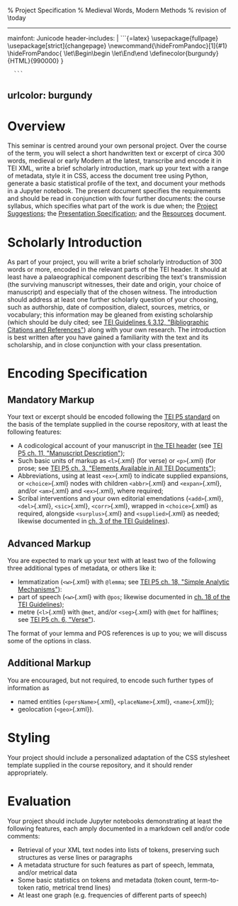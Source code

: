 % Project Specification
% Medieval Words, Modern Methods
% revision of \today

---
mainfont: Junicode
header-includes: |
	  ```{=latex}
	  \usepackage{fullpage}
	  \usepackage[strict]{changepage}
      \newcommand{\hideFromPandoc}[1]{#1}
      \hideFromPandoc{
        \let\Begin\begin
        \let\End\end
	  \definecolor{burgundy}{HTML}{990000}
      }

	  ```
urlcolor: burgundy
---

# Overview

This seminar is centred around your own personal project. Over the course of the term, you will select a short handwritten text or excerpt of circa 300 words, medieval or early Modern at the latest, transcribe and encode it in TEI XML, write a brief scholarly introduction, mark up your text with a range of metadata, style it in CSS, access the document tree using Python, generate a basic statistical profile of the text, and document your methods in a Jupyter notebook. The present document specifies the requirements and should be read in conjunction with four further documents: the course syllabus, which specifies what part of the work is due when; the [Project Suggestions](https://github.com/langeslag/words-methods/blob/main/doc/Project.Suggestions.pdf); the [Presentation Specification](https://github.com/langeslag/words-methods/blob/main/doc/Presentation.Specification.pdf); and the [Resources](https://github.com/langeslag/words-methods/blob/main/doc/Resources.pdf) document.

# Scholarly Introduction

As part of your project, you will write a brief scholarly introduction of 300 words or more, encoded in the relevant parts of the TEI header. It should at least have a palaeographical component describing the text's transmission (the surviving manuscript witnesses, their date and origin, your choice of manuscript) and especially that of the chosen witness. The introduction should address at least one further scholarly question of your choosing, such as authorship, date of composition, dialect, sources, metrics, or vocabulary; this information may be gleaned from existing scholarship (which should be duly cited; see [TEI Guidelines § 3.12, "Bibliographic Citations and References"](https://tei-c.org/release/doc/tei-p5-doc/en/html/CO.html#COBI)) along with your own research. The introduction is best written after you have gained a familiarity with the text and its scholarship, and in close conjunction with your class presentation.

# Encoding Specification

## Mandatory Markup

Your text or excerpt should be encoded following the [TEI P5 standard](https://tei-c.org/guidelines/p5/) on the basis of the template supplied in the course repository, with at least the following features:

- A codicological account of your manuscript in [the TEI header](https://tei-c.org/release/doc/tei-p5-doc/en/html/HD.html) (see [TEI P5 ch. 11, "Manuscript Description"](https://tei-c.org/release/doc/tei-p5-doc/en/html/MS.html));
- Such basic units of markup as `<l>`{.xml} (for verse) or `<p>`{.xml} (for prose; see [TEI P5 ch. 3, "Elements Available in All TEI Documents"](https://tei-c.org/release/doc/tei-p5-doc/en/html/CO.html));
- Abbreviations, using at least `<ex>`{.xml} to indicate supplied expansions, or `<choice>`{.xml} nodes with children `<abbr>`{.xml} and `<expan>`{.xml}, and/or `<am>`{.xml} and `<ex>`{.xml}, where required;
- Scribal interventions and your own editorial emendations (`<add>`{.xml}, `<del>`{.xml}, `<sic>`{.xml}, `<corr>`{.xml}, wrapped in `<choice>`{.xml} as required, alongside `<surplus>`{.xml} and `<supplied>`{.xml} as needed; likewise documented in [ch. 3 of the TEI Guidelines](https://tei-c.org/release/doc/tei-p5-doc/en/html/CO.html)).

## Advanced Markup

You are expected to mark up your text with at least two of the following three additional types of metadata, or others like it:

- lemmatization (`<w>`{.xml} with `@lemma`; see [TEI P5 ch. 18, "Simple Analytic Mechanisms"](https://tei-c.org/release/doc/tei-p5-doc/en/html/AI.html)):
- part of speech (`<w>`{.xml} with `@pos`; likewise documented in [ch. 18 of the TEI Guidelines](https://tei-c.org/release/doc/tei-p5-doc/en/html/ai.html));
- metre (`<l>`{.xml} with `@met`, and/or `<seg>`{.xml} with `@met` for halflines; see [TEI P5 ch. 6, "Verse"](https://tei-c.org/release/doc/tei-p5-doc/en/html/index.html)).

The format of your lemma and POS references is up to you; we will discuss some of the options in class.

## Additional Markup

You are encouraged, but not required, to encode such further types of information as

- named entities (`<persName>`{.xml}, `<placeName>`{.xml}, `<name>`{.xml});
- geolocation (`<geo>`{.xml}).

# Styling

Your project should include a personalized adaptation of the CSS stylesheet template supplied in the course repository, and it should render appropriately.

# Evaluation

Your project should include Jupyter notebooks demonstrating at least the following features, each amply documented in a markdown cell and/or code comments:

- Retrieval of your XML text nodes into lists of tokens, preserving such structures as verse lines or paragraphs
- A metadata structure for such features as part of speech, lemmata, and/or metrical data
- Some basic statistics on tokens and metadata (token count, term-to-token ratio, metrical trend lines)
- At least one graph (e.g. frequencies of different parts of speech)
